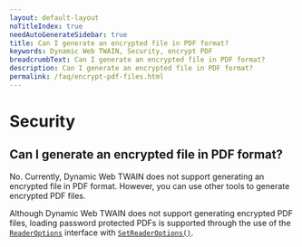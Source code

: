 ```yaml
---
layout: default-layout
noTitleIndex: true
needAutoGenerateSidebar: true
title: Can I generate an encrypted file in PDF format?
keywords: Dynamic Web TWAIN, Security, encrypt PDF
breadcrumbText: Can I generate an encrypted file in PDF format?
description: Can I generate an encrypted file in PDF format?
permalink: /faq/encrypt-pdf-files.html
---
```


# Security

## Can I generate an encrypted file in PDF format?

No. Currently, Dynamic Web TWAIN does not support generating an encrypted file in PDF format. However, you can use other tools to generate encrypted PDF files.

Although Dynamic Web TWAIN does not support generating encrypted PDF files, loading password protected PDFs is supported through the use of the [`ReaderOptions`]({{site.info}}api/Interfaces.html#readeroptions) interface with [`SetReaderOptions()`]({{site.info}}api/Addon_PDF.html#setreaderoptions).
